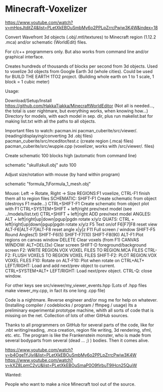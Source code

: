 # Minecraft-Voxelizer

https://www.youtube.com/watch?v=mHpsJtditZ4&list=PLetXkEBOuSmbMy6o2PPLpZrrcPwjw3K4W&index=18

Convert Wavefront 3d objects (.obj/.mtl/textures) to Minecraft region (1.12.2 .mca) and/or schematic (WorldEdit) files.

For c/c++ programmers only. But also works from command line and/or graphical interface.

Creates hundreds of thousands of blocks per second from 3d objects. 
Used to voxelize 3d objects from Google Earth 3d (whole cities).
Could be used for BUILD THE EARTH 1TO2 project. (Building whole earth on 1 to 1 scale, 1 block = 1 cubic meter)

Usage:

Download/Setup/Install https://github.com/HakkaTjakka/MinecraftWorldEditor
(Not all is needed..., the total is user nightmare, but everything works, when knowing how...)
Directory for models, with each model in sep. dir, plus run makelist.bat for making list.txt with all the paths to all objects.

Important files to watch:
  pacman.ini
  pacman_cuberite/src/viewer/*.*        (reading/displaying/converting 3d .obj files)
  pacman_cuberite/src/mceditor/test.c   (create region (.mca) files)
  pacman_cuberite/src/wuppie.cpp        (voxelizer, works with /src/viewer/*.* files)

Create schematic 100 blocks high (automatic from command line)

  schematic "skull\skull.obj" auto 100

Adjust size/rotation with mouse (by hand within program) 

  schematic "formula_1\Formula_1_mesh.obj"
  
  Mouse: Left -> Rotate,  Right -> Size
  REGIONS:F1 voxelize, CTRL-F1 finish them all to region files
  SCHEMATIC: SHIFT-F1 Create schematic from object (destroys F1 made...)
  CTRL+SHIFT-F1 Create schematic from object plot with F1
  CTRL+SYSTEM+SHIFT + left/right prev/next model (see ../models/list.txt)
  CTRL+SHIFT + left|right ADD prev/next model
  ANGLES: ALT + left|right|up|down|pgup|pgdn rotate x/y/z
  QUATS: CTRL + left|right|up|down|pgup|pgdn rotate x/y/z
  F5 Text on/of  F6|F7|F8 reset view
  ALT-F6|ALT-F7|ALT-F8 reset angle x|y|z
  F11 Full screen / window
  SHIFT-F5 Round Angles(1)  SHIFT-F6(5)  SHIFT-F7(10)  SHIFT-F8(90)
  ALT-F1 Plot regions on canvas window  DELETE Clear voxels (from F1)
  CANVAS WINDOW: ALT+DEL(3x) Clear screen  SHIFT-D foreground/background screen
  F2: WRITE REGION.VOX VOXEL FILES TO REGION.MCA FILES  CTRL-F2: FLUSH VOXELS TO REGION VOXEL FILES
  SHIFT-F2: PLOT REGION.VOX VOXEL FILES
  F10: Rotate on  ALT-F10: Plot when rotate on
  CTRL+ALT+ LEFT/RIGHT: Load and add next/prev object to current.
  CTRL+SYSTEM+ALT+ LEFT/RIGHT: Load next/prev object.
  CTRL-Q: close window.

  For other keys see src/viewer/my_viewer_events.hpp
  (Lots of .hpp files make viewer_my.cpp, in fact its one long .cpp file)
  
Code is a nightmare. Reverse engineer and/or msg me for help on whatever. (Installing compiler / codeblocks / program / ffmpeg / usage)
Its a preliminary experimental prototype machine, whith all sorts of code that is missing on the net.
Collection of lots of other GitHub sources.

Thanks to all programmers on GitHub for several parts of the code, like for .nbt writing/reading, .mca creation, region file writing, 3d rendering, sfml, etc. etc.
The program is like the Frankenstein monster, who is made from several bodyparts from several (dead ... ;) ) bodies. Then it comes alive.

https://www.youtube.com/watch?v=b4Oge1YJjvI&list=PLetXkEBOuSmbMy6o2PPLpZrrcPwjw3K4W
https://www.youtube.com/watch?v=kXZ8LpmC2yU&list=PLetXkEBOuSmaP0O9firbuT9lHcn25QuiW

Wanted:

People who want to make a nice Minecraft tool out of the source.


